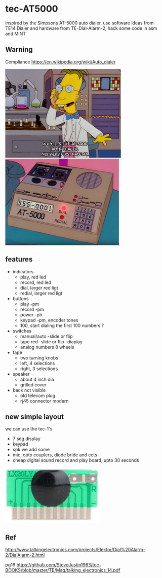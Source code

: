# tec-AT5000
inspired by the Simpsons AT-5000 auto dialer,
use software ideas from TE14 Dialer and hardware from TE-Dial-Alarm-2, hack some code in asm and MINT 

## Warning

Compliance
https://en.wikipedia.org/wiki/Auto_dialer


![](https://github.com/SteveJustin1963/tec-AT5000/blob/master/pics/mp1.png)
![](https://github.com/SteveJustin1963/tec-AT5000/blob/master/pics/mpad1.png)

## features
- indicators
  - play, red led
  - record, red led
  - dial, larger red ligt
  - redial, larger red ligt
- buttons
  - play -pm
  - record -pm
  - power -ph
  - keypad -pm, encoder tones
  - 100, start dialing the first 100 numbers ?
- switches
  - manual/auto -slide or flip
  - tape red -slide or flip
-diaplay
  - analog numbers 8 wheels
- tape
  - two turning knobs
  - left, 4 selections
  - right, 3 selections
- speaker
  - about 4 inch dia
  - grilled cover
- back not visible
  - old telecom plug
  - rj45 connector modern

## new simple layout
we can use the tec-1's 
- 7 seg display
- keypad
- spk
we add some
- mic, opto couplers, diode bride and ccts
- cheap digital sound record and play board, upto 30 seconds

![](https://github.com/SteveJustin1963/tec-AT5000/blob/master/docs/vmc1.png)




 
## Ref

http://www.talkingelectronics.com/projects/Elektor/Dial%20Alarm-2/DialAlarm-2.html

pg16   https://github.com/SteveJustin1963/tec-BOOKS/blob/master/TE/Mag/talking_electronics_14.pdf
